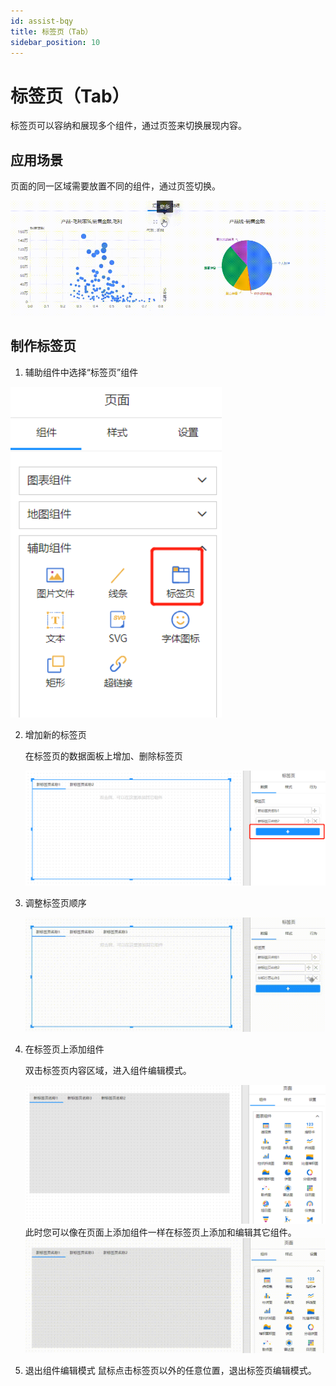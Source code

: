 ```yaml
---
id: assist-bqy
title: 标签页（Tab）
sidebar_position: 10
---
```

# 标签页（Tab）

标签页可以容纳和展现多个组件，通过页签来切换展现内容。

## 应用场景

页面的同一区域需要放置不同的组件，通过页签切换。

<div align="left"><img src="../../../static/img/datafor/visualizer/20230109_131213.gif"  /></div>

## 制作标签页

1. 辅助组件中选择“标签页”组件

<div align="left"><img src="../../../static/img/datafor/visualizer/image-20230109131918435.png" alt="image-20230109131918435" " width="67%" /></div>

2. 增加新的标签页

   在标签页的数据面板上增加、删除标签页

   <div align="left"><img src="../../../static/img/datafor/visualizer/image-20230109132150315.png"  /></div>

   

3. 调整标签页顺序

   <div align="left"><img src="../../../static/img/datafor/visualizer/20230109_132349.gif"  /></div>

4. 在标签页上添加组件

   双击标签页内容区域，进入组件编辑模式。

   <div align="left"><img src="../../../static/img/datafor/visualizer/image-20230109132740663.png"  /></div>
   此时您可以像在页面上添加组件一样在标签页上添加和编辑其它组件。
   
   <div align="left"><img src="../../../static/img/datafor/visualizer/20230109_132959.gif"  /></div>

4. 退出组件编辑模式
   鼠标点击标签页以外的任意位置，退出标签页编辑模式。